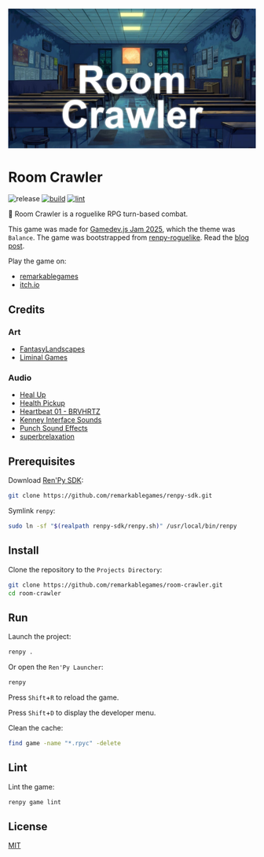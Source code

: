 <p align="center">
  <img src="https://raw.githubusercontent.com/remarkablegames/room-crawler/refs/heads/master/web-presplash.jpg" width="600px" alt="Room Crawler">
</p>

# Room Crawler

![release](https://img.shields.io/github/v/release/remarkablegames/room-crawler)
[![build](https://github.com/remarkablegames/room-crawler/actions/workflows/build.yml/badge.svg)](https://github.com/remarkablegames/room-crawler/actions/workflows/build.yml)
[![lint](https://github.com/remarkablegames/room-crawler/actions/workflows/lint.yml/badge.svg)](https://github.com/remarkablegames/room-crawler/actions/workflows/lint.yml)

🚪 Room Crawler is a roguelike RPG turn-based combat.

This game was made for [Gamedev.js Jam 2025](https://itch.io/jam/gamedevjs-2025), which the theme was `Balance`. The game was bootstrapped from [renpy-roguelike](https://github.com/remarkablegames/renpy-roguelike). Read the [blog post](https://remarkablegames.org/posts/room-crawler/).

Play the game on:

- [remarkablegames](https://remarkablegames.org/room-crawler)
- [itch.io](https://remarkablegames.itch.io/room-crawler)

## Credits

### Art

- [FantasyLandscapes](https://itch.io/c/3093764/pixel-art)
- [Liminal Games](https://liminal-space-dev.itch.io/free-horror-school-vn-backgrounds)

### Audio

- [Heal Up](https://pixabay.com/sound-effects/heal-up-39285/)
- [Health Pickup](https://pixabay.com/sound-effects/health-pickup-6860/)
- [Heartbeat 01 - BRVHRTZ](https://pixabay.com/sound-effects/heartbeat-01-brvhrtz-225058/)
- [Kenney Interface Sounds](https://kenney.nl/assets/interface-sounds)
- [Punch Sound Effects](https://pixabay.com/sound-effects/punch-sound-effects-28649/)
- [superbrelaxation](https://pixabay.com/sound-effects/superbrelaxation-19606/)

## Prerequisites

Download [Ren'Py SDK](https://www.renpy.org/latest.html):

```sh
git clone https://github.com/remarkablegames/renpy-sdk.git
```

Symlink `renpy`:

```sh
sudo ln -sf "$(realpath renpy-sdk/renpy.sh)" /usr/local/bin/renpy
```

## Install

Clone the repository to the `Projects Directory`:

```sh
git clone https://github.com/remarkablegames/room-crawler.git
cd room-crawler
```

## Run

Launch the project:

```sh
renpy .
```

Or open the `Ren'Py Launcher`:

```sh
renpy
```

Press `Shift`+`R` to reload the game.

Press `Shift`+`D` to display the developer menu.

Clean the cache:

```sh
find game -name "*.rpyc" -delete
```

## Lint

Lint the game:

```sh
renpy game lint
```

## License

[MIT](LICENSE)
